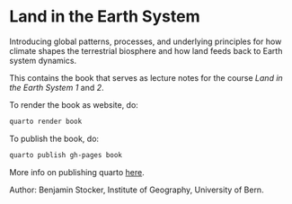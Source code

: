 # Land in the Earth System

Introducing global patterns, processes, and underlying principles for how climate shapes the terrestrial biosphere and how land feeds back to Earth system dynamics.

This contains the book that serves as lecture notes for the course *Land in the Earth System 1* and *2*.

To render the book as website, do:
```sh
quarto render book
```

To publish the book, do:
```sh
quarto publish gh-pages book
```
More info on publishing quarto [here](https://quarto.org/docs/publishing/github-pages.html#publishing).

Author: Benjamin Stocker, Institute of Geography, University of Bern.

